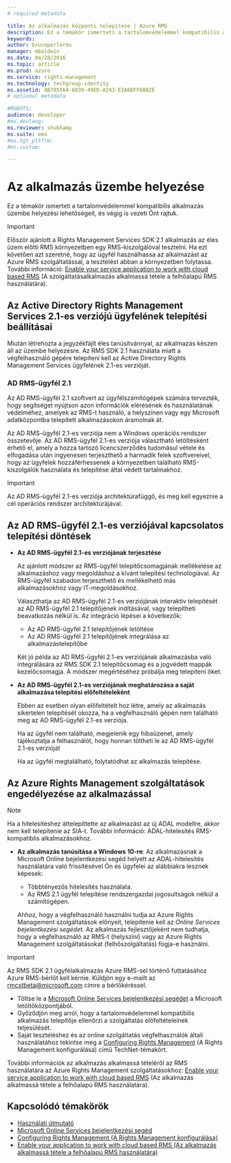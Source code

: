 ```yaml
---
# required metadata

title: Az alkalmazás központi telepítése | Azure RMS
description: Ez a témakör ismerteti a tartalomvédelemmel kompatibilis alkalmazás üzembe helyezési lehetőségeit, és végig is vezeti Önt rajtuk
keywords:
author: bruceperlerms
manager: mbaldwin
ms.date: 04/28/2016
ms.topic: article
ms.prod: azure
ms.service: rights-management
ms.technology: techgroup-identity
ms.assetid: 4B785564-6839-49ED-A243-E2A6DFF88B2E
# optional metadata

#ROBOTS:
audience: developer
#ms.devlang:
ms.reviewer: shubhamp
ms.suite: ems
#ms.tgt_pltfrm:
#ms.custom:

---
```


# Az alkalmazás üzembe helyezése


Ez a témakör ismerteti a tartalomvédelemmel kompatibilis alkalmazás üzembe helyezési lehetőségeit, és végig is vezeti Önt rajtuk.

> [!IMPORTANT]
> Először ajánlott a Rights Management Services SDK 2.1 alkalmazás az éles üzem előtti RMS környezetben egy RMS-kiszolgálóval tesztelni. Ha ezt követően azt szeretné, hogy az ügyfél használhassa az alkalmazást az Azure RMS szolgáltatással, a tesztelést abban a környezetben folytassa. További információ: [Enable your service application to work with cloud based RMS](how-to-use-file-api-with-aadrm-cloud.md) (A szolgáltatásalkalmazás alkalmassá tétele a felhőalapú RMS használatára).

 

## Az Active Directory Rights Management Services 2.1-es verziójú ügyfelének telepítési beállításai

Miután létrehozta a jegyzékfájlt éles tanúsítvánnyal, az alkalmazás készen áll az üzembe helyezésre. Az RMS SDK 2.1 használata miatt a végfelhasználó gépére telepíteni kell az Active Directory Rights Management Services ügyfelének 2.1-es verzióját.

### AD RMS-ügyfél 2.1

Az AD RMS-ügyfél 2.1 szoftvert az ügyfélszámítógépek számára tervezték, hogy segítséget nyújtson azon információk elérésének és használatának védelméhez, amelyek az RMS-t használó, a helyszínen vagy egy Microsoft adatközpontba telepített alkalmazásokon áramolnak át.

Az AD RMS-ügyfél 2.1-es verziója nem a Windows operációs rendszer összetevője. Az AD RMS-ügyfél 2.1-es verziója választható letöltésként érhető el, amely a hozzá tartozó licencszerződés tudomásul vétele és elfogadása után ingyenesen terjeszthető a harmadik felek szoftvereivel, hogy az ügyfelek hozzáférhessenek a környezetben található RMS-kiszolgálók használata és telepítése által védett tartalmakhoz.

> [!IMPORTANT]
> Az AD RMS-ügyfél 2.1-es verziója architektúrafüggő, és meg kell egyeznie a cél operációs rendszer architektúrájával.


## Az AD RMS-ügyfél 2.1-es verziójával kapcsolatos telepítési döntések

-   **Az AD RMS-ügyfél 2.1-es verziójának terjesztése**

    Az ajánlott módszer az RMS-ügyfél telepítőcsomagjának mellékelése az alkalmazáshoz vagy megoldáshoz a kívánt telepítési technológiával. Az RMS-ügyfél szabadon terjeszthető és mellékelhető más alkalmazásokhoz vagy IT-megoldásokhoz.

    Választhatja az AD RMS-ügyfél 2.1-es verziójának interaktív telepítését az AD RMS-ügyfél 2.1 telepítőjének indításával, vagy telepítheti beavatkozás nélkül is. Az integráció lépései a következők:

    -   Az AD RMS-ügyfél 2.1 telepítőjének letöltése
    -   Az AD RMS-ügyfél 2.1 telepítőjének integrálása az alkalmazástelepítőbe

    Két jó példa az AD RMS-ügyfél 2.1-es verziójának alkalmazásba való integrálására az RMS SDK 2.1 telepítőcsomag és a jogvédett mappák kezelőcsomagja. A módszer megértéséhez próbálja meg telepíteni őket.

-   **Az AD RMS-ügyfél 2.1-es verziójának meghatározása a saját alkalmazása telepítési előfeltételeként**

    Ebben az esetben olyan előfeltételt hoz létre, amely az alkalmazás sikertelen telepítését okozza, ha a végfelhasználó gépén nem található meg az AD RMS-ügyfél 2.1-es verziója.

    Ha az ügyfél nem található, megjelenik egy hibaüzenet, amely tájékoztatja a felhasználót, hogy honnan töltheti le az AD RMS-ügyfél 2.1-es verzióját

    Ha az ügyfél megtalálható, folytatódhat az alkalmazás telepítése.

## Az Azure Rights Management szolgáltatások engedélyezése az alkalmazással

> [!NOTE]
> Ha a hitelesítéshez áttelepíttette az alkalmazást az új ADAL modellre, akkor nem kell telepítenie az SIA-t. További információ: ADAL-hitelesítés RMS-kompatiblis alkalmazásokhoz.

- **Az alkalmazás tanúsítása a Windows 10-re**: Az alkalmazásnak a Microsoft Online bejelentkezési segéd helyett az ADAL-hitelesítés használatára való frissítésével Ön és ügyfelei az alábbiakra lesznek képesek:
  - Többtényezős hitelesítés használata.
  - Az RMS 2.1 ügyfél telepítése rendszergazdai jogosultságok nélkül a számítógépen.
 
  Ahhoz, hogy a végfelhasználó használni tudja az Azure Rights Management szolgáltatások előnyeit, telepítenie kell az *Online Services bejelentkezési segédet*. Az alkalmazás fejlesztőjeként nem tudhatja, hogy a végfelhasználó az RMS-t (helyszíni) vagy az Azure Rights Management szolgáltatásokat (felhőszolgáltatás) fogja-e használni.

> [!IMPORTANT]
> Az RMS SDK 2.1 ügyfélalkalmazás Azure RMS-sel történő futtatásához Azure RMS-bérlőt kell kérnie. Küldjön egy e-mailt az <rmcstbeta@microsoft.com> címre a bérlőkéréssel.

-   Töltse le a [Microsoft Online Services bejelentkezési segédet](http://www.microsoft.com/en-us/download/details.aspx?id=28177) a Microsoft letöltőközpontjából.
-   Győződjön meg arról, hogy a tartalomvédelemmel kompatibilis alkalmazás telepítője ellenőrzi a szolgáltatás előfeltételeinek teljesülését.
-   Saját teszteléshez és az online szolgáltatás végfelhasználók általi használatához tekintse meg a [Configuring Rights Management](https://TechNet.Microsoft.Com/en-us/library/jj585002.aspx) (A Rights Management konfigurálása) című TechNet-témakört.

További információk az alkalmazás alkalmassá tételéről az RMS használatára az Azure Rights Management szolgáltatásokhoz: [Enable your service application to work with cloud based RMS](how-to-use-file-api-with-aadrm-cloud.md) (Az alkalmazás alkalmassá tétele a felhőalapú RMS használatára).

## Kapcsolódó témakörök

* [Használati útmutató](how-to-use-msipc.md)
* [Microsoft Online Services bejelentkezési segéd](http://www.microsoft.com/en-us/download/details.aspx?id=28177)
* [Configuring Rights Management (A Rights Management konfigurálása)](https://TechNet.Microsoft.Com/en-us/library/jj585002.aspx)
* [Enable your application to work with cloud based RMS (Az alkalmazás alkalmassá tétele a felhőalapú RMS használatára)](how-to-use-file-api-with-aadrm-cloud.md)
 

 





<!--HONumber=Apr16_HO4-->


